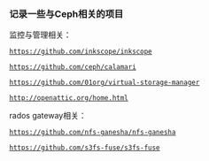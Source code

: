 ### 记录一些与Ceph相关的项目

监控与管理相关：

[`https://github.com/inkscope/inkscope`](https://github.com/inkscope/inkscope)

[`https://github.com/ceph/calamari`](https://github.com/ceph/calamari)

[`https://github.com/01org/virtual-storage-manager`](https://github.com/01org/virtual-storage-manager)

[`http://openattic.org/home.html`](http://openattic.org/home.html)

rados gateway相关：

[`https://github.com/nfs-ganesha/nfs-ganesha`](https://github.com/nfs-ganesha/nfs-ganesha)

[`https://github.com/s3fs-fuse/s3fs-fuse`](https://github.com/s3fs-fuse/s3fs-fuse)

